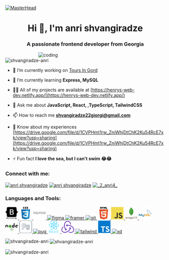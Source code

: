 [![MasterHead](https://citybreakscle.com/wp-content/uploads/2022/08/6-Proven-Ways-to-Become-a-Better-Programmer-and-Software-Developer.png)](https://henrys-web-dev.netlify.app/)
<h1 align="center">Hi 👋, I'm anri shvangiradze</h1>
<h3 align="center">A passionate frontend developer from Georgia</h3>

<img align="right" width="400" src="https://user-images.githubusercontent.com/69011963/137184767-79a13ec7-1bb3-4341-a6da-3a149c9c159a.gif" alt="coding">

<p align="left"> <img src="https://komarev.com/ghpvc/?username=shvangiradze-anri&label=Profile%20views&color=0e75b6&style=flat" alt="shvangiradze-anri" /> </p>

- 🔭 I’m currently working on [Tours In Gord](https://toursingord.netlify.app/)

- 🌱 I’m currently learning **Express, MySQL**

- 👨‍💻 All of my projects are available at [https://henrys-web-dev.netlify.app/](https://henrys-web-dev.netlify.app/)

- 💬 Ask me about **JavaScript, React, ,TypeScript, TailwindCSS**

- 📫 How to reach me **shvangiradze22giorgi@gmail.com**

- 📄 Know about my experiences [https://drive.google.com/file/d/1CVPHmt1rw_ZniWhjDtChK2Ku54RcE7xk/view?usp=sharing](https://drive.google.com/file/d/1CVPHmt1rw_ZniWhjDtChK2Ku54RcE7xk/view?usp=sharing)

- ⚡ Fun fact **I love the sea, but I can't swim 😂😂**

<h3 align="left">Connect with me:</h3>
<p align="left">
<a href="www.linkedin.com/in/anrishvangiradze22" target="blank"><img align="center" src="https://raw.githubusercontent.com/rahuldkjain/github-profile-readme-generator/master/src/images/icons/Social/linked-in-alt.svg" alt="anri shvangiradze" height="30" width="40" /></a>
<a href="https://www.facebook.com/profile.php?id=61555867877832" target="blank"><img align="center" src="https://raw.githubusercontent.com/rahuldkjain/github-profile-readme-generator/master/src/images/icons/Social/facebook.svg" alt="anri shvangiradze" height="30" width="40" /></a>
<a href="https://www.instagram.com/anri_shvangiradze/" target="blank"><img align="center" src="https://raw.githubusercontent.com/rahuldkjain/github-profile-readme-generator/master/src/images/icons/Social/instagram.svg" alt="_2_anri4_" height="30" width="40" /></a>
</p>

<h3 align="left">Languages and Tools:</h3>
<p align="left"> <a href="https://getbootstrap.com" target="_blank" rel="noreferrer"> <img src="https://raw.githubusercontent.com/devicons/devicon/master/icons/bootstrap/bootstrap-plain-wordmark.svg" alt="bootstrap" width="40" height="40"/> </a> <a href="https://www.w3schools.com/css/" target="_blank" rel="noreferrer"> <img src="https://raw.githubusercontent.com/devicons/devicon/master/icons/css3/css3-original-wordmark.svg" alt="css3" width="40" height="40"/> </a> <a href="https://expressjs.com" target="_blank" rel="noreferrer"> <img src="https://raw.githubusercontent.com/devicons/devicon/master/icons/express/express-original-wordmark.svg" alt="express" width="40" height="40"/> </a> <a href="https://www.figma.com/" target="_blank" rel="noreferrer"> <img src="https://www.vectorlogo.zone/logos/figma/figma-icon.svg" alt="figma" width="40" height="40"/> </a> <a href="https://www.framer.com/" target="_blank" rel="noreferrer"> <img src="https://www.vectorlogo.zone/logos/framer/framer-icon.svg" alt="framer" width="40" height="40"/> </a> <a href="https://git-scm.com/" target="_blank" rel="noreferrer"> <img src="https://www.vectorlogo.zone/logos/git-scm/git-scm-icon.svg" alt="git" width="40" height="40"/> </a> <a href="https://www.w3.org/html/" target="_blank" rel="noreferrer"> <img src="https://raw.githubusercontent.com/devicons/devicon/master/icons/html5/html5-original-wordmark.svg" alt="html5" width="40" height="40"/> </a> <a href="https://developer.mozilla.org/en-US/docs/Web/JavaScript" target="_blank" rel="noreferrer"> <img src="https://raw.githubusercontent.com/devicons/devicon/master/icons/javascript/javascript-original.svg" alt="javascript" width="40" height="40"/> </a> <a href="https://www.mongodb.com/" target="_blank" rel="noreferrer"> <img src="https://raw.githubusercontent.com/devicons/devicon/master/icons/mongodb/mongodb-original-wordmark.svg" alt="mongodb" width="40" height="40"/> </a> <a href="https://www.mysql.com/" target="_blank" rel="noreferrer"> <img src="https://raw.githubusercontent.com/devicons/devicon/master/icons/mysql/mysql-original-wordmark.svg" alt="mysql" width="40" height="40"/> </a> <a href="https://nodejs.org" target="_blank" rel="noreferrer"> <img src="https://raw.githubusercontent.com/devicons/devicon/master/icons/nodejs/nodejs-original-wordmark.svg" alt="nodejs" width="40" height="40"/> </a> <a href="https://www.photoshop.com/en" target="_blank" rel="noreferrer"> <img src="https://raw.githubusercontent.com/devicons/devicon/master/icons/photoshop/photoshop-line.svg" alt="photoshop" width="40" height="40"/> </a> <a href="https://pugjs.org" target="_blank" rel="noreferrer"> <img src="https://cdn.worldvectorlogo.com/logos/pug.svg" alt="pug" width="40" height="40"/> </a> <a href="https://reactjs.org/" target="_blank" rel="noreferrer"> <img src="https://raw.githubusercontent.com/devicons/devicon/master/icons/react/react-original-wordmark.svg" alt="react" width="40" height="40"/> </a> <a href="https://redux.js.org" target="_blank" rel="noreferrer"> <img src="https://raw.githubusercontent.com/devicons/devicon/master/icons/redux/redux-original.svg" alt="redux" width="40" height="40"/> </a> <a href="https://tailwindcss.com/" target="_blank" rel="noreferrer"> <img src="https://www.vectorlogo.zone/logos/tailwindcss/tailwindcss-icon.svg" alt="tailwind" width="40" height="40"/> </a> <a href="https://www.typescriptlang.org/" target="_blank" rel="noreferrer"> <img src="https://raw.githubusercontent.com/devicons/devicon/master/icons/typescript/typescript-original.svg" alt="typescript" width="40" height="40"/> </a> <a href="https://www.adobe.com/products/xd.html" target="_blank" rel="noreferrer"> <img src="https://cdn.worldvectorlogo.com/logos/adobe-xd.svg" alt="xd" width="40" height="40"/> </a> </p>

<p><img align="left" src="https://github-readme-stats.vercel.app/api/top-langs?username=shvangiradze-anri&show_icons=true&locale=en&layout=compact" alt="shvangiradze-anri" /></p>

<p>&nbsp;<img align="center" src="https://github-readme-stats.vercel.app/api?username=shvangiradze-anri&show_icons=true&locale=en" alt="shvangiradze-anri" /></p>

<p><img align="center" src="https://github-readme-streak-stats.herokuapp.com/?user=shvangiradze-anri&" alt="shvangiradze-anri" /></p>
